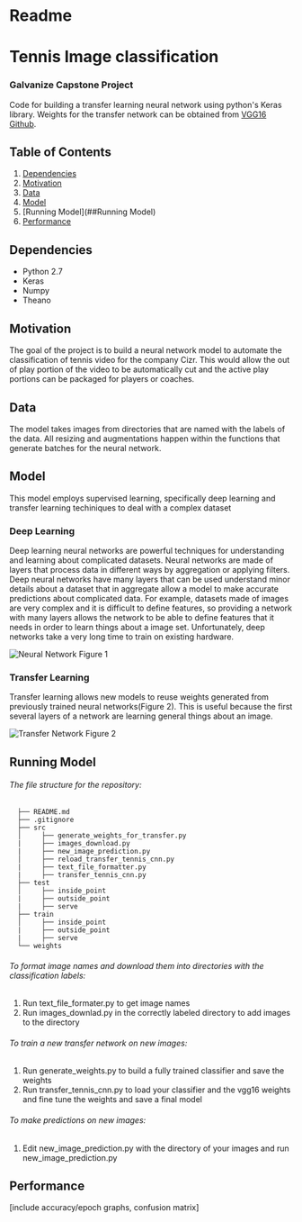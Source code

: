 # Readme
# Tennis Image classification  
### Galvanize Capstone Project
  Code for building a transfer learning neural network using python's Keras library.  Weights for the transfer network can be obtained from [VGG16 Github](https://gist.github.com/baraldilorenzo/07d7802847aaad0a35d3).   


## Table of Contents
1. [Dependencies](##Dependencies)
2. [Motivation](##Motivation)
3. [Data](##Data)
4. [Model](##Model)
5. [Running Model](##Running Model)
6. [Performance](##Performance)

## Dependencies
  * Python 2.7
  * Keras
  * Numpy
  * Theano

## Motivation

The goal of the project is to build a neural network model to automate the classification of tennis video for the company Cizr.  This would allow the out of play portion of the video to be automatically cut and the active play portions can be packaged for players or coaches.

## Data
  The model takes images from directories that are named with the labels of the data.  All resizing and augmentations happen within the functions that generate batches for the neural network.  

## Model
This model employs supervised learning, specifically deep learning and transfer learning techiniques to deal with a complex dataset
### Deep Learning
Deep learning neural networks are powerful techniques for understanding and learning about complicated datasets.  Neural networks are made of layers that process data in different ways by aggregation or applying filters.  Deep neural networks have many layers that can be used understand minor details about a dataset that in aggregate allow a model to make accurate predictions about complicated data.  For example, datasets made of images are very complex and it is difficult to define features, so providing a network with many layers allows the network to be able to define features that it needs in order to learn things about a image set.  Unfortunately, deep networks take a very long time to train on existing hardware.  

![Neural Network](https://cloud.githubusercontent.com/assets/17914936/20403127/2862931e-acc5-11e6-853c-02cac20c4ce1.png?style=centerme)
Figure 1

### Transfer Learning

Transfer learning allows new models to reuse weights generated from previously trained neural networks(Figure 2).  This is useful because the first several layers of a network are learning general things about an image.  

![Transfer Network](https://cloud.githubusercontent.com/assets/17914936/20403126/286226fe-acc5-11e6-9855-693183fab83e.png?style=centerme)
Figure 2

## Running Model

###### The file structure for the repository:

```  
  ├── README.md  
  ├── .gitignore  
  ├── src   
  │     ├── generate_weights_for_transfer.py  
  |     ├── images_download.py  
  |     ├── new_image_prediction.py    
  │     ├── reload_transfer_tennis_cnn.py
  |     ├── text_file_formatter.py
  |     ├── transfer_tennis_cnn.py  
  ├── test  
  │     ├── inside_point  
  |     ├── outside_point  
  |     ├── serve  
  ├── train  
  │     ├── inside_point  
  |     ├── outside_point  
  |     ├── serve  
  └── weights
```

###### To format image names and download them into directories with the classification labels:
1. Run text_file_formater.py to get image names
2. Run images_downlad.py in the correctly labeled directory to add images to the directory

###### To train a new transfer network on new images:
1. Run generate_weights.py to build a fully trained classifier and save the weights
2. Run transfer_tennis_cnn.py to load your classifier and the vgg16 weights and fine tune the weights and save a final model

###### To make predictions on new images:
1. Edit new_image_prediction.py with the directory of your images and run new_image_prediction.py


## Performance

[include accuracy/epoch graphs, confusion matrix]
